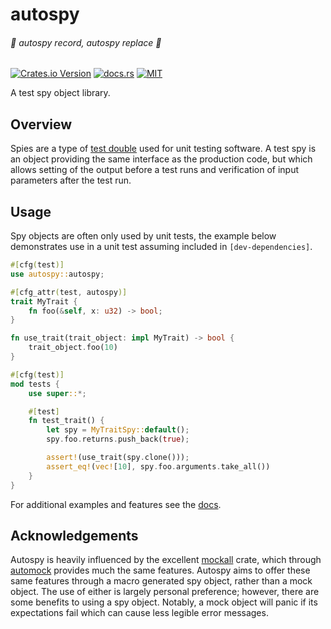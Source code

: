 # autospy

###### *🎵 autospy record, autospy replace 🎵*

[![Crates.io Version](https://img.shields.io/crates/v/autospy)](https://crates.io/crates/autospy)
[![docs.rs](https://img.shields.io/docsrs/autospy)](https://docs.rs/autospy/latest/autospy/)
[![MIT](https://img.shields.io/badge/license-MIT-blue)](./LICENSE)

A test spy object library.

## Overview

Spies are a type of [test double](https://en.wikipedia.org/wiki/Test_double) used for unit testing software. A test spy
is an object providing the same interface as the production code, but which allows setting of the output before a test
runs and verification of input parameters after the test run.

## Usage

Spy objects are often only used by unit tests, the example below demonstrates use in a unit test assuming included in
`[dev-dependencies]`.

```rust
#[cfg(test)]
use autospy::autospy;

#[cfg_attr(test, autospy)]
trait MyTrait {
    fn foo(&self, x: u32) -> bool;
}

fn use_trait(trait_object: impl MyTrait) -> bool {
    trait_object.foo(10)
}

#[cfg(test)]
mod tests {
    use super::*;

    #[test]
    fn test_trait() {
        let spy = MyTraitSpy::default();
        spy.foo.returns.push_back(true);

        assert!(use_trait(spy.clone()));
        assert_eq!(vec![10], spy.foo.arguments.take_all())
    }
}
```

For additional examples and features see the [docs](https://docs.rs/autospy).

## Acknowledgements

Autospy is heavily influenced by the excellent [mockall](https://docs.rs/mockall/latest/mockall/) crate, which
through [automock](https://docs.rs/mockall/latest/mockall/attr.automock.html) provides much the same features. Autospy
aims to offer these same features through a macro generated spy object, rather than a mock object. The use of either is
largely personal preference; however, there are some benefits to using a spy object. Notably, a mock object will panic
if its expectations fail which can cause less legible error messages.
